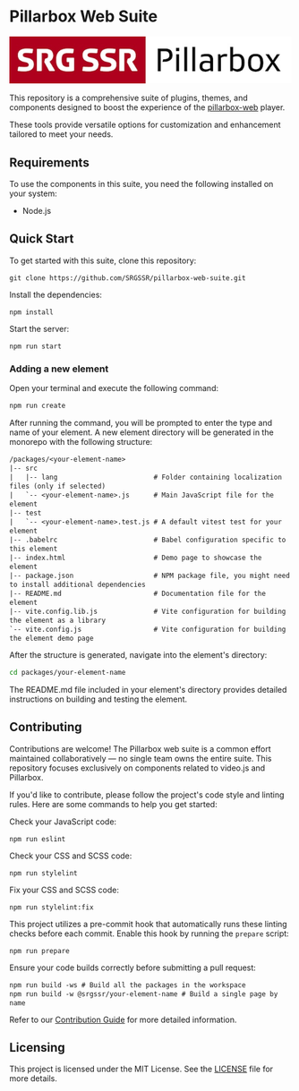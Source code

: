 # Pillarbox Web Suite

![Pillarbox logo](README-images/logo.jpg)

This repository is a comprehensive suite of plugins, themes, and components designed to boost the
experience of the [pillarbox-web](https://github.com/SRGSSR/pillarbox-web) player.

These tools provide versatile options for customization and enhancement tailored to meet your needs.

## Requirements

To use the components in this suite, you need the following installed on your system:

- Node.js

## Quick Start

To get started with this suite, clone this repository:

```shell
git clone https://github.com/SRGSSR/pillarbox-web-suite.git
```

Install the dependencies:

```shell
npm install
```

Start the server:

```shell
npm run start
```

### Adding a new element

Open your terminal and execute the following command:

```bash
npm run create
```

After running the command, you will be prompted to enter the type and name of your element. A new
element directory will be generated in the monorepo with the following structure:

```
/packages/<your-element-name>
|-- src
|   |-- lang                        # Folder containing localization files (only if selected)
|   `-- <your-element-name>.js      # Main JavaScript file for the element
|-- test
|   `-- <your-element-name>.test.js # A default vitest test for your element
|-- .babelrc                        # Babel configuration specific to this element
|-- index.html                      # Demo page to showcase the element
|-- package.json                    # NPM package file, you might need to install additional dependencies
|-- README.md                       # Documentation file for the element
|-- vite.config.lib.js              # Vite configuration for building the element as a library
`-- vite.config.js                  # Vite configuration for building the element demo page
```

After the structure is generated, navigate into the element's directory:

```bash
cd packages/your-element-name
```

The README.md file included in your element's directory provides detailed instructions on building
and testing the element.

## Contributing

Contributions are welcome! The Pillarbox web suite is a common effort maintained collaboratively —
no single team owns the entire suite. This repository focuses exclusively on components
related to video.js and Pillarbox.

If you'd like to contribute, please follow the project's code style and linting rules. Here are some
commands to help you get started:

Check your JavaScript code:

```shell
npm run eslint
```

Check your CSS and SCSS code:

```shell
npm run stylelint
```

Fix your CSS and SCSS code:

```shell
npm run stylelint:fix
```

This project utilizes a pre-commit hook that automatically runs these linting checks before each
commit. Enable this hook by running the `prepare` script:

```shell
npm run prepare
```

Ensure your code builds correctly before submitting a pull request:

```shell
npm run build -ws # Build all the packages in the workspace
npm run build -w @srgssr/your-element-name # Build a single page by name
```

Refer to our [Contribution Guide](CONTRIBUTING.md) for more detailed information.

## Licensing

This project is licensed under the MIT License. See the [LICENSE](../LICENSE) file for more details.

[token-settings]: https://github.com/settings/tokens
[token-guide]: https://docs.github.com/en/packages/working-with-a-github-packages-registry/working-with-the-npm-registry#authenticating-with-a-personal-access-token
